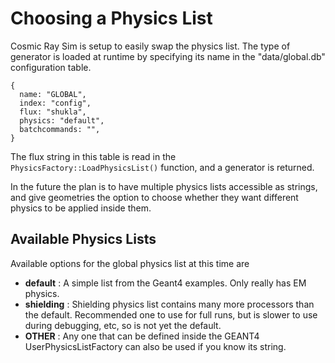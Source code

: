 # Choosing a Physics List

Cosmic Ray Sim is setup to easily swap the physics list. The type of generator is loaded at runtime by specifying its name in the "data/global.db" configuration table.
```
{
  name: "GLOBAL",
  index: "config",
  flux: "shukla",
  physics: "default",
  batchcommands: "",
}
```


The flux string in this table is read in the ```PhysicsFactory::LoadPhysicsList()``` function, and a generator is returned. 

In the future the plan is to have multiple physics lists accessible as strings, and give geometries the option to choose whether they want different physics to be applied inside them.


## Available Physics Lists

Available options for the global physics list at this time are

- **default** : A simple list from the Geant4 examples. Only really has EM physics.
- **shielding** : Shielding physics list contains many more processors than the default. Recommended one to use for full runs, but is slower to use during debugging, etc, so is not yet the default.
- **OTHER** : Any one that can be defined inside the GEANT4 UserPhysicsListFactory can also be used if you know its string.
